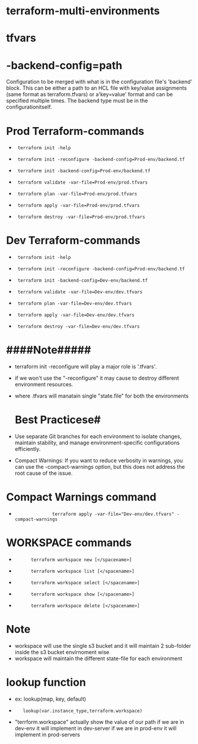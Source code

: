# terraform-multi-environments

# tfvars

#  -backend-config=path  
  Configuration to be merged with what is in the configuration file's 'backend' block. This can be either a path to an HCL file with key/value assignments (same format as terraform.tfvars) or a'key=value' format and can be specified multiple times. The backend type must be in the configurationitself.


# Prod Terraform-commands
*      terraform init -help
*      terraform init -reconfigure -backend-config=Prod-env/backend.tf
*      terraform init -backend-config=Prod-env/backend.tf
*      terraform validate -var-file=Prod-env/prod.tfvars
*      terraform plan -var-file=Prod-env/prod.tfvars
*      terraform apply -var-file=Prod-env/prod.tfvars
*      terraform destroy -var-file=Prod-env/prod.tfvars



# Dev  Terraform-commands
*      terraform init -help
*      terraform init -reconfigure -backend-config=Prod-env/backend.tf
*      terraform init -backend-config=Dev-env/backend.tf
*      terraform validate -var-file=Dev-env/dev.tfvars
*      terraform plan -var-file=Dev-env/dev.tfvars
*      terraform apply -var-file=Dev-env/dev.tfvars
*      terraform destroy -var-file=Dev-env/dev.tfvars

# ####Note#####
* terraform init -reconfigure will  play a major role is '.tfvars'.
* if we won't use the "-reconfigure" it may cause to destroy different environment resources.
* where .tfvars will manatain single "state.file" for both the environments 

  # Best Practicese#
*  Use separate Git branches for each environment to isolate changes, maintain stability, and manage environment-specific configurations efficiently.

* Compact Warnings: If you want to reduce verbosity in warnings, you can use the -compact-warnings option, but this does not address the root cause of the issue.

# Compact Warnings  command
*                   terraform apply -var-file="Dev-env/dev.tfvars" -compact-warnings

# WORKSPACE commands
*           terraform workspace new [</spacename>]
*           terraform workspace list [</spacename>]
*           terraform workspace select [</spacename>]
*           terraform workspace show [</spacename>]
*           terraform workspace delete [</spacename>]     

# Note
* workspace will use the single s3 bucket and it will maintain 2 sub-folder inside the s3 bucket envirnoment wise 
* workspace will maintain the different state-file for each environment 

# lookup function 
* ex:    lookup(map, key, default)
*        lookup(var.instance_type,terraform.workspace)
* "terrform.workspace" actually show the value of our path if we are in dev-env it will implement in dev-server if we are in prod-env it will implement in prod-servers
